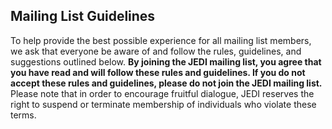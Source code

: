 ## Mailing List Guidelines
To help provide the best possible experience for all mailing list members, we ask that everyone be aware of and follow the rules, guidelines, and suggestions outlined below. **By joining the JEDI mailing list, you agree that you have read and will follow these rules and guidelines. If you do not accept these rules and guidelines, please do not join the JEDI mailing list.** Please note that in order to encourage fruitful dialogue, JEDI reserves the right to suspend or terminate membership of individuals who violate these terms.